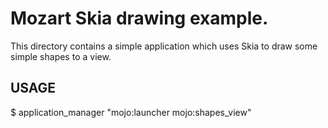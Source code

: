 # Mozart Skia drawing example.

This directory contains a simple application which uses Skia to draw
some simple shapes to a view.

## USAGE

  $ application_manager "mojo:launcher mojo:shapes_view"

